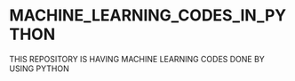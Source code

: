 # MACHINE_LEARNING_CODES_IN_PYTHON
THIS REPOSITORY IS HAVING MACHINE LEARNING CODES DONE BY USING PYTHON
